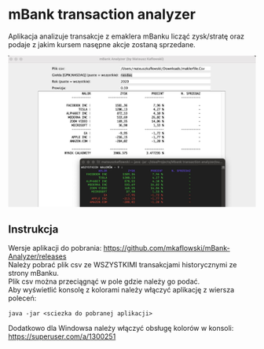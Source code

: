 # mBank transaction analyzer

Aplikacja analizuje transakcje z emaklera mBanku licząć zysk/stratę oraz podaje z jakim kursem nasępne akcje zostaną sprzedane.

![Alt Text](https://github.com/mkaflowski/mBank-Analyzer/blob/master/raw/mbank.jpg?raw=true)

## Instrukcja

Wersje aplikacji do pobrania: https://github.com/mkaflowski/mBank-Analyzer/releases <br />
Należy pobrać plik csv ze WSZYSTKIMI transakcjami historycznymi ze strony mBanku.<br />
Plik csv można przeciągnąć w pole gdzie należy go podać.<br />
Aby wyświetlić konsolę z kolorami należy włączyć aplikację z wiersza poleceń:
```
java -jar <sciezka do pobranej aplikacji>
```
Dodatkowo dla Windowsa należy włączyć obsługę kolorów w konsoli:
https://superuser.com/a/1300251

